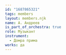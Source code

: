 ```yaml
---
id: "1687865321"
tags: members
layout: members.njk
name: А. Андреев
is_part_of_orchestra: true
role: Музыкант
instrument:
  - Домра прима
works: да
---
```

